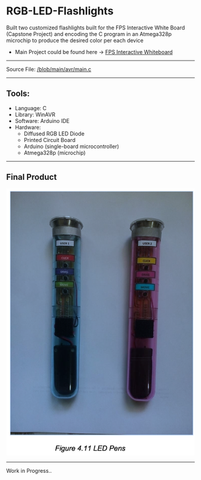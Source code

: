 # RGB-LED-Flashlights
Built two customized flashlights built for the FPS Interactive White Board (Capstone Project) and encoding the C program in an Atmega328p microchip to produce the desired color per each device
* Main Project could be found here -> [FPS Interactive Whiteboard](https://github.com/angeloparayno/FPS-Interactive-Whiteboard)
---
Source File: [/blob/main/avr/main.c](https://github.com/angeloparayno/RGB-LED-Flashlights/blob/main/avr/main.c)

---
## Tools:
* Language: C
* Library: WinAVR 
* Software: Arduino IDE
* Hardware: 
  * Diffused RGB LED Diode 
  * Printed Circuit Board 
  * Arduino (single-board microcontroller)
  * Atmega328p (microchip)
---
## Final Product
![](https://github.com/angeloparayno/RGB-LED-Flashlights/blob/main/Diagrams%20(RGB)/Finished%20Product/Finished%20Product.png)

---
Work in Progress..
